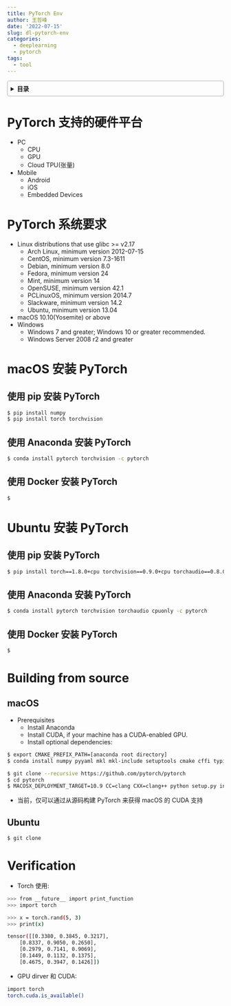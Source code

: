 ```yaml
---
title: PyTorch Env
author: 王哲峰
date: '2022-07-15'
slug: dl-pytorch-env
categories:
  - deeplearning
  - pytorch
tags:
  - tool
---
```


<style>
details {
    border: 1px solid #aaa;
    border-radius: 4px;
    padding: .5em .5em 0;
}
summary {
    font-weight: bold;
    margin: -.5em -.5em 0;
    padding: .5em;
}
details[open] {
    padding: .5em;
}
details[open] summary {
    border-bottom: 1px solid #aaa;
    margin-bottom: .5em;
}
</style>

<details><summary>目录</summary><p>

- [PyTorch 支持的硬件平台](#pytorch-支持的硬件平台)
- [PyTorch 系统要求](#pytorch-系统要求)
- [macOS 安装 PyTorch](#macos-安装-pytorch)
  - [使用 pip 安装 PyTorch](#使用-pip-安装-pytorch)
  - [使用 Anaconda 安装 PyTorch](#使用-anaconda-安装-pytorch)
  - [使用 Docker 安装 PyTorch](#使用-docker-安装-pytorch)
- [Ubuntu 安装 PyTorch](#ubuntu-安装-pytorch)
  - [使用 pip 安装 PyTorch](#使用-pip-安装-pytorch-1)
  - [使用 Anaconda 安装 PyTorch](#使用-anaconda-安装-pytorch-1)
  - [使用 Docker 安装 PyTorch](#使用-docker-安装-pytorch-1)
- [Building from source](#building-from-source)
  - [macOS](#macos)
  - [Ubuntu](#ubuntu)
- [Verification](#verification)
</p></details><p></p>


# PyTorch 支持的硬件平台

- PC
	- CPU
	- GPU
	- Cloud TPU(张量)
- Mobile
	- Android 
	- iOS
	- Embedded Devices

# PyTorch 系统要求

- Linux distributions that use glibc >= v2.17
    - Arch Linux, minimum version 2012-07-15
    - CentOS, minimum version 7.3-1611
    - Debian, minimum version 8.0
    - Fedora, minimum version 24
    - Mint, minimum version 14
    - OpenSUSE, minimum version 42.1
    - PCLinuxOS, minimum version 2014.7
    - Slackware, minimum version 14.2
    - Ubuntu, minimum version 13.04
- macOS 10.10(Yosemite) or above
- Windows
    - Windows 7 and greater; Windows 10 or greater recommended.
    - Windows Server 2008 r2 and greater

# macOS 安装 PyTorch

## 使用 pip 安装 PyTorch

```bash
$ pip install numpy
$ pip install torch torchvision
```

## 使用 Anaconda 安装 PyTorch

```bash
$ conda install pytorch torchvision -c pytorch
```

## 使用 Docker 安装 PyTorch

```bash
$ 
```

# Ubuntu 安装 PyTorch

## 使用 pip 安装 PyTorch

```bash
$ pip install torch==1.8.0+cpu torchvision==0.9.0+cpu torchaudio==0.8.0 -f https://download.pytorch.org/whl/torch_stable.html
```

## 使用 Anaconda 安装 PyTorch

```bash
$ conda install pytorch torchvision torchaudio cpuonly -c pytorch
```

## 使用 Docker 安装 PyTorch

```bash
$ 
```

# Building from source

## macOS

- Prerequisites
    - Install Anaconda
    - Install CUDA, if your machine has a CUDA-enabled GPU.
    - Install optional dependencies:

```bash
$ export CMAKE_PREFIX_PATH=[anaconda root directory]
$ conda install numpy pyyaml mkl mkl-include setuptools cmake cffi typing
```

```bash
$ git clone --recursive https://github.com/pytorch/pytorch
$ cd pytorch
$ MACOSX_DEPLOYMENT_TARGET=10.9 CC=clang CXX=clang++ python setup.py install
```

- 当前，仅可以通过从源码构建 PyTorch 来获得 macOS 的 CUDA 支持

## Ubuntu

```bash
$ git clone 
```

# Verification

- Torch 使用:

```bash
>>> from __future__ import print_function
>>> import torch

>>> x = torch.rand(5, 3)
>>> print(x)

tensor([[0.3380, 0.3845, 0.3217],
	[0.8337, 0.9050, 0.2650],
	[0.2979, 0.7141, 0.9069],
	[0.1449, 0.1132, 0.1375],
	[0.4675, 0.3947, 0.1426]])
```

- GPU dirver 和 CUDA:

```bash
import torch
torch.cuda.is_available()
```

